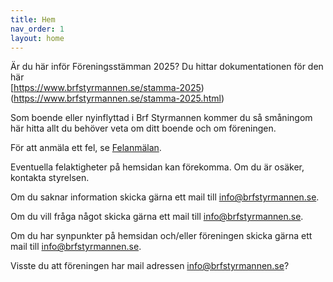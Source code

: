 ```yaml
---
title: Hem
nav_order: 1
layout: home
---
```


Är du här inför Föreningsstämman 2025? Du hittar dokumentationen för den här  
[https://www.brfstyrmannen.se/stamma-2025)(https://www.brfstyrmannen.se/stamma-2025.html)

Som boende eller nyinflyttad i Brf Styrmannen kommer du så småningom här hitta allt du behöver veta om ditt boende och om föreningen.

För att anmäla ett fel, se [Felanmälan](/felanmalan).

Eventuella felaktigheter på hemsidan kan förekomma. Om du är osäker, kontakta styrelsen.

Om du saknar information skicka gärna ett mail till [info@brfstyrmannen.se](mailto:info@brfstyrmannen.se).

Om du vill fråga något skicka gärna ett mail till [info@brfstyrmannen.se](mailto:info@brfstyrmannen.se).

Om du har synpunkter på hemsidan och/eller föreningen skicka gärna ett mail till [info@brfstyrmannen.se](mailto:info@brfstyrmannen.se).

Visste du att föreningen har mail adressen [info@brfstyrmannen.se](mailto:info@brfstyrmannen.se)?
